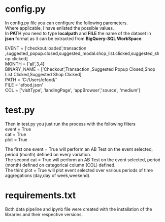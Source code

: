 # config.py

In config.py file you can configure the following paremeters. <br/>
Where applicable, I have enlisted the possible values. <br/>
In __PATH__ you need to type __localpath__ and __FILE__ the name of the dataset in __json__ format as it can be extracted from __BigQuery-SQL WorkSpace__.

EVENT = ['checkout.loaded',transaction ,suggested_popup.closed,suggested_modal.shop_list.clicked,suggested_shop.clicked] <br/>
MONTH = ['all',3,4] <br/>
BINARY_NAME = ['Checkout',Transaction ,Suggested Popup Closed,Shop List Clicked,Suggested Shop Clicked] <br/>
PATH = 'C:/Users/efood/'  <br/>
FILE = 'efood.json' <br/>
COL = ['visitType', 'landingPage', 'appBrowser','source', 'medium'] <br/>


# test.py
Then in test.py you just run the process with the following filters <br/>
event = True <br/>
cat = True <br/>
plot = True <br/>

The first one event = True will perform an AB Test on the event selected, period (month) defined on every variation. <br/>
The second cat = True will perform an AB Test on the event selected, period (month) defined on categorical column (COL) defined. <br/>
The third plot = True will plot event selected over various periods of time aggregations (day,day of week,weekend). <br/>

# requirements.txt

Both data pipeline and ipynb file were created with the installation of the libraries and their respective versions.
